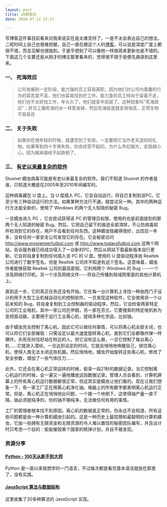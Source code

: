 ```yaml
---
layout: post
title: 28周周记
date: 2018-07-12 17:17

---
```


写博客这件事目前看来对我来说实在是太难坚持了，一是不太会表达自己的想法，二呢时间上自己也很难把握，自己一直在跟这个人的[博客](http://www.ruanyifeng.com)，可以说是深度广度上都很不错，而且见解也很独到。于是乎想到了可以像他一样按周来更新也是不错的。下面这几个主要还是从刚才的博主那里看来的，觉得很不错于是便先摘录到这里来。


### 一、 死海效应

> 公司发展到一定阶段，能力强的员工容易离职，因为他们对公司内愚蠢的行为的容忍度不高，他们也容易找到好工作，能力差的员工倾向于留着不走，他们也不太好找工作，年头久了，他们就变中高层了。这种现象叫"死海效应"；好员工像死海的水一样蒸发掉，然后死海盐度就变得很高，正常生物不容易存

### 二、 关于失败

> 如果你在很年轻的时候，就遭受到了失败，一定要把它当作老天送你的礼物。如果等到四十岁再失败，你会经受不起的。为什么年纪越大，走路越小心，因为越来越经不起跌倒了。

### 三、 [有史以来最复杂的软件](https://www.quora.com/What-is-the-most-sophisticated-piece-of-software-code-ever-written)

Stuxnet 蠕虫病毒可能是有史以来最复杂的软件。我们不知道 Stuxnet 的作者是谁，只知道大概是在2005年至2010年间编写的。

这种病毒藏在 U 盘上。当 U 盘插入 PC，它会自动运行，将自已复制到该PC。它至少有三种自动运行的方法。如果某种方法行不通，就尝试另一种。其中的两种运行方法是全新的，使用了 Windows 的两个无人知晓的秘密 Bug。

一旦蠕虫进入 PC ，它会尝试获得该 PC 的管理员权限，使用的也是前面提到的那两个无人知道的秘密 Bug。然后，它把自己留下的痕迹全部清除，不让防病毒软件检测到它的存在，用户不会看到任何东西。这种蠕虫隐藏得很好，出现后一年多，没有任何一家安全公司发现它的存在。它会秘密访问 http://www.mypremierfutbol.com 或 http://www.todaysfutbol.com 这两个网站，告诉服务器已经成功侵入了一台新的PC，然后从网站下载最新版本自行更新。它会将自身复制到任何插入该 PC 的 U 盘。使用的 U 盘驱动程序由 Realtek 公司进行了数字签名，但是 Realtek 公司并不知道有这个签名。这意味着，蠕虫作者能够获取 Realtek 公司的最高密钥。它利用两个 Windows 的 Bug ----一个涉及网络打印机，另一个涉及网络文件----将自己传播到局域网里面的其他计算机上。

直到这一步，它的真正任务还没有开始。它在每一台计算机上寻找一种由西门子设计的用于大型工业机械自动化的控制软件。一旦发现这种软件，它会使用另一个以前未知的 Bug，将自身复制到工业控制器的驱动程序。然后，它会检查两家特定公司的工业电机，其中一家公司在伊朗，另一家在芬兰。它要搜索的特定电机称为变频驱动器，主要用于运行工业离心机，提纯多种化学品，比如铀。

由于蠕虫完全控制了离心机，因此它可以做任何事情，可以将离心机全部关闭，也可以将它们全部摧毁：只需设定以最大速度旋转离心机，直到它们全都像炸弹一样爆炸，杀死任何恰好站在附近的人。但它没有这么做，一旦它控制了每台离心机......它就进入潜伏。一旦达到设定的时间，它就会悄悄地唤醒自己，锁住离心机，使得人类无法关闭这些机器。然后悄悄地，蠕虫开始旋转这些离心机，修改了安全参数，增加了一些气体压力......

此外，它还会在离心机正常运转的时候，偷录一段21秒的数据记录。当它控制离心机运行的时候，会一遍又一遍地播放这段数据记录。管理人员会看到，计算机屏幕上的所有离心机运行数据都很正常，但这其实是蠕虫让他们看的。现在让我们想象一下，有一家工厂正在用离心机净化铀。电脑上的所有数字都表明离心机运行正常。但是，离心机正在悄悄地出问题，一个接一个地倒下，这使得铀产量一直下降。铀必须是纯净的。你的铀不够纯净，无法做任何有用的事情。

工厂的管理者根本找不到原因，离心机的数据是正常的。你永远不会知道，所有这些问题都是由一种计算机蠕虫引起的。这是一种历史上最狡猾和最聪明的计算机蠕虫，它由一些拥有无限资金和无限资源的令人难以置信的秘密团队编写，并且设计时只考虑一个目的：偷偷摧毁某个国家的核弹计划，并且不被发现。

### 资源分享

#### [Python - 100天从新手到大师](https://github.com/jackfrued/Python-100-Days)

Python 是一直以来我想学的一门语言，不过每次都是看完基本语法就放在那里了，没有实践。

#### [JavaScript 算法与数据结构](https://github.com/trekhleb/javascript-algorithms/blob/master/README.zh-CN.md)

这里收集了30多种算法的 JavaScript 实现。